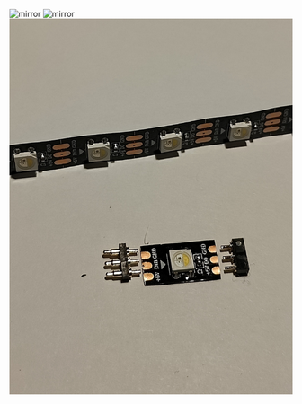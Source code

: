 ![mirror](https://github.com/CarlosRodriguess/ERCF-M/assets/28500698/852a8641-e09a-4bd9-9022-d92c6f3f3d76)
![mirror](https://github.com/CarlosRodriguess/ERCF-M/assets/28500698/7dcca5f1-996d-4fc3-b7d6-1f8a0b42037f)
![mirror](https://github.com/CarlosRodriguess/ERCF-M/blob/main/Images/IMG20240310230901.jpg)


